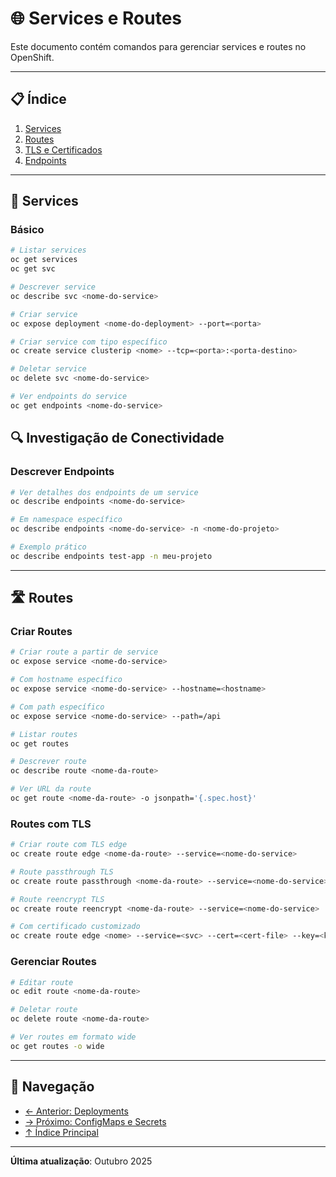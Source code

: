 # 🌐 Services e Routes

Este documento contém comandos para gerenciar services e routes no OpenShift.

---

## 📋 Índice

1. [Services](#services)
2. [Routes](#routes)
3. [TLS e Certificados](#tls-e-certificados)
4. [Endpoints](#endpoints)

---

## 🔌 Services

### Básico
```bash
# Listar services
oc get services
oc get svc
```

```bash
# Descrever service
oc describe svc <nome-do-service>
```

```bash
# Criar service
oc expose deployment <nome-do-deployment> --port=<porta>
```

```bash
# Criar service com tipo específico
oc create service clusterip <nome> --tcp=<porta>:<porta-destino>
```

```bash
# Deletar service
oc delete svc <nome-do-service>
```

```bash
# Ver endpoints do service
oc get endpoints <nome-do-service>
```

## 🔍 Investigação de Conectividade


### Descrever Endpoints
```bash
# Ver detalhes dos endpoints de um service
oc describe endpoints <nome-do-service>
```

```bash
# Em namespace específico
oc describe endpoints <nome-do-service> -n <nome-do-projeto>
```

```bash
# Exemplo prático
oc describe endpoints test-app -n meu-projeto
```

---

## 🛣️ Routes

### Criar Routes
```bash
# Criar route a partir de service
oc expose service <nome-do-service>
```

```bash
# Com hostname específico
oc expose service <nome-do-service> --hostname=<hostname>
```

```bash
# Com path específico
oc expose service <nome-do-service> --path=/api
```

```bash
# Listar routes
oc get routes
```

```bash
# Descrever route
oc describe route <nome-da-route>
```

```bash
# Ver URL da route
oc get route <nome-da-route> -o jsonpath='{.spec.host}'
```

### Routes com TLS
```bash
# Criar route com TLS edge
oc create route edge <nome-da-route> --service=<nome-do-service>
```

```bash
# Route passthrough TLS
oc create route passthrough <nome-da-route> --service=<nome-do-service>
```

```bash
# Route reencrypt TLS
oc create route reencrypt <nome-da-route> --service=<nome-do-service>
```

```bash
# Com certificado customizado
oc create route edge <nome> --service=<svc> --cert=<cert-file> --key=<key-file>
```

### Gerenciar Routes
```bash
# Editar route
oc edit route <nome-da-route>
```

```bash
# Deletar route
oc delete route <nome-da-route>
```

```bash
# Ver routes em formato wide
oc get routes -o wide
```

---

## 📖 Navegação

- [← Anterior: Deployments](05-deployments-scaling.md)
- [→ Próximo: ConfigMaps e Secrets](07-configmaps-secrets.md)
- [↑ Índice Principal](README.md)

---

**Última atualização**: Outubro 2025
